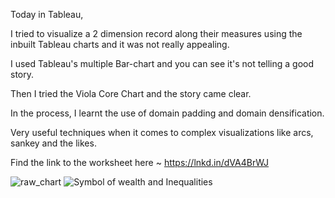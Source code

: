 Today in Tableau,

I tried to visualize a 2 dimension record along their measures using the inbuilt Tableau charts and it was not really appealing.

I used Tableau's multiple Bar-chart and you can see it's not telling a good story.

Then I tried the Viola Core Chart and the story came clear.

In the process, I learnt the use of domain padding and domain densification.

Very useful techniques when it comes to complex visualizations like arcs, sankey and the likes.

Find the link to the worksheet here ~ https://lnkd.in/dVA4BrWJ

![raw_chart](https://github.com/barnascript/viola_core_chart/assets/142545558/b1d5ce55-6b03-4429-a647-e26076754aad)
![Symbol of wealth and Inequalities](https://github.com/barnascript/viola_core_chart/assets/142545558/332af57f-56db-49d8-9768-d35d8cf3d258)
